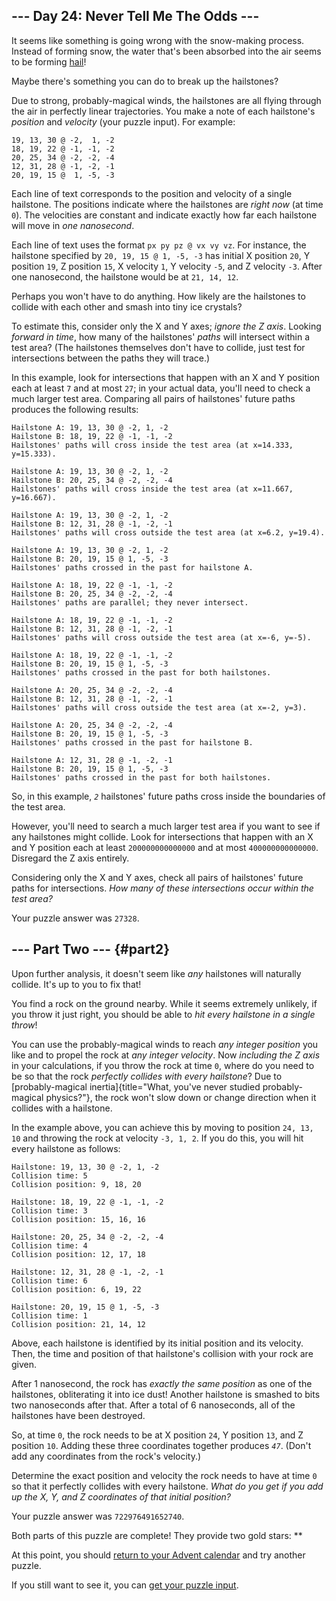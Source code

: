 ## \-\-- Day 24: Never Tell Me The Odds \-\--

It seems like something is going wrong with the snow-making process.
Instead of forming snow, the water that\'s been absorbed into the air
seems to be forming
[hail](https://en.wikipedia.org/wiki/Hail)!

Maybe there\'s something you can do to break up the hailstones?

Due to strong, probably-magical winds, the hailstones are all flying
through the air in perfectly linear trajectories. You make a note of
each hailstone\'s *position* and *velocity* (your puzzle input). For
example:

    19, 13, 30 @ -2,  1, -2
    18, 19, 22 @ -1, -1, -2
    20, 25, 34 @ -2, -2, -4
    12, 31, 28 @ -1, -2, -1
    20, 19, 15 @  1, -5, -3

Each line of text corresponds to the position and velocity of a single
hailstone. The positions indicate where the hailstones are *right now*
(at time `0`). The velocities are constant and indicate exactly how far
each hailstone will move in *one nanosecond*.

Each line of text uses the format `px py pz @ vx vy vz`. For instance,
the hailstone specified by `20, 19, 15 @ 1, -5, -3` has initial X
position `20`, Y position `19`, Z position `15`, X velocity `1`, Y
velocity `-5`, and Z velocity `-3`. After one nanosecond, the hailstone
would be at `21, 14, 12`.

Perhaps you won\'t have to do anything. How likely are the hailstones to
collide with each other and smash into tiny ice crystals?

To estimate this, consider only the X and Y axes; *ignore the Z axis*.
Looking *forward in time*, how many of the hailstones\' *paths* will
intersect within a test area? (The hailstones themselves don\'t have to
collide, just test for intersections between the paths they will trace.)

In this example, look for intersections that happen with an X and Y
position each at least `7` and at most `27`; in your actual data,
you\'ll need to check a much larger test area. Comparing all pairs of
hailstones\' future paths produces the following results:

    Hailstone A: 19, 13, 30 @ -2, 1, -2
    Hailstone B: 18, 19, 22 @ -1, -1, -2
    Hailstones' paths will cross inside the test area (at x=14.333, y=15.333).

    Hailstone A: 19, 13, 30 @ -2, 1, -2
    Hailstone B: 20, 25, 34 @ -2, -2, -4
    Hailstones' paths will cross inside the test area (at x=11.667, y=16.667).

    Hailstone A: 19, 13, 30 @ -2, 1, -2
    Hailstone B: 12, 31, 28 @ -1, -2, -1
    Hailstones' paths will cross outside the test area (at x=6.2, y=19.4).

    Hailstone A: 19, 13, 30 @ -2, 1, -2
    Hailstone B: 20, 19, 15 @ 1, -5, -3
    Hailstones' paths crossed in the past for hailstone A.

    Hailstone A: 18, 19, 22 @ -1, -1, -2
    Hailstone B: 20, 25, 34 @ -2, -2, -4
    Hailstones' paths are parallel; they never intersect.

    Hailstone A: 18, 19, 22 @ -1, -1, -2
    Hailstone B: 12, 31, 28 @ -1, -2, -1
    Hailstones' paths will cross outside the test area (at x=-6, y=-5).

    Hailstone A: 18, 19, 22 @ -1, -1, -2
    Hailstone B: 20, 19, 15 @ 1, -5, -3
    Hailstones' paths crossed in the past for both hailstones.

    Hailstone A: 20, 25, 34 @ -2, -2, -4
    Hailstone B: 12, 31, 28 @ -1, -2, -1
    Hailstones' paths will cross outside the test area (at x=-2, y=3).

    Hailstone A: 20, 25, 34 @ -2, -2, -4
    Hailstone B: 20, 19, 15 @ 1, -5, -3
    Hailstones' paths crossed in the past for hailstone B.

    Hailstone A: 12, 31, 28 @ -1, -2, -1
    Hailstone B: 20, 19, 15 @ 1, -5, -3
    Hailstones' paths crossed in the past for both hailstones.

So, in this example, *`2`* hailstones\' future paths cross inside the
boundaries of the test area.

However, you\'ll need to search a much larger test area if you want to
see if any hailstones might collide. Look for intersections that happen
with an X and Y position each at least `200000000000000` and at most
`400000000000000`. Disregard the Z axis entirely.

Considering only the X and Y axes, check all pairs of hailstones\'
future paths for intersections. *How many of these intersections occur
within the test area?*

Your puzzle answer was `27328`.

## \-\-- Part Two \-\-- {#part2}

Upon further analysis, it doesn\'t seem like *any* hailstones will
naturally collide. It\'s up to you to fix that!

You find a rock on the ground nearby. While it seems extremely unlikely,
if you throw it just right, you should be able to *hit every hailstone
in a single throw*!

You can use the probably-magical winds to reach *any integer position*
you like and to propel the rock at *any integer velocity*. Now
*including the Z axis* in your calculations, if you throw the rock at
time `0`, where do you need to be so that the rock *perfectly collides
with every hailstone*? Due to [probably-magical
inertia]{title="What, you've never studied probably-magical physics?"},
the rock won\'t slow down or change direction when it collides with a
hailstone.

In the example above, you can achieve this by moving to position
`24, 13, 10` and throwing the rock at velocity `-3, 1, 2`. If you do
this, you will hit every hailstone as follows:

    Hailstone: 19, 13, 30 @ -2, 1, -2
    Collision time: 5
    Collision position: 9, 18, 20

    Hailstone: 18, 19, 22 @ -1, -1, -2
    Collision time: 3
    Collision position: 15, 16, 16

    Hailstone: 20, 25, 34 @ -2, -2, -4
    Collision time: 4
    Collision position: 12, 17, 18

    Hailstone: 12, 31, 28 @ -1, -2, -1
    Collision time: 6
    Collision position: 6, 19, 22

    Hailstone: 20, 19, 15 @ 1, -5, -3
    Collision time: 1
    Collision position: 21, 14, 12

Above, each hailstone is identified by its initial position and its
velocity. Then, the time and position of that hailstone\'s collision
with your rock are given.

After 1 nanosecond, the rock has *exactly the same position* as one of
the hailstones, obliterating it into ice dust! Another hailstone is
smashed to bits two nanoseconds after that. After a total of 6
nanoseconds, all of the hailstones have been destroyed.

So, at time `0`, the rock needs to be at X position `24`, Y position
`13`, and Z position `10`. Adding these three coordinates together
produces *`47`*. (Don\'t add any coordinates from the rock\'s velocity.)

Determine the exact position and velocity the rock needs to have at time
`0` so that it perfectly collides with every hailstone. *What do you get
if you add up the X, Y, and Z coordinates of that initial position?*

Your puzzle answer was `722976491652740`.

Both parts of this puzzle are complete! They provide two gold stars:
\*\*

At this point, you should [return to your Advent calendar](/2023) and
try another puzzle.

If you still want to see it, you can [get your puzzle
input](24/input).
